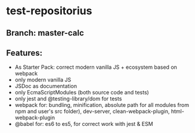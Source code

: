 # test-repositorius
## Branch: master-calc
## Features:
* As Starter Pack: correct modern vanilla JS + ecosystem based on webpack
* only modern vanilla JS
* JSDoc as documentation
* only EcmaScriptModules (both source code and tests)
* only jest and @testing-library/dom for tests
* webpack for: bundling, minification, absolute path for all modules from npm and user's src folder), dev-server, clean-webpack-plugin, html-webpack-plugin
* @babel for: es6 to es5, for correct work with jest & ESM